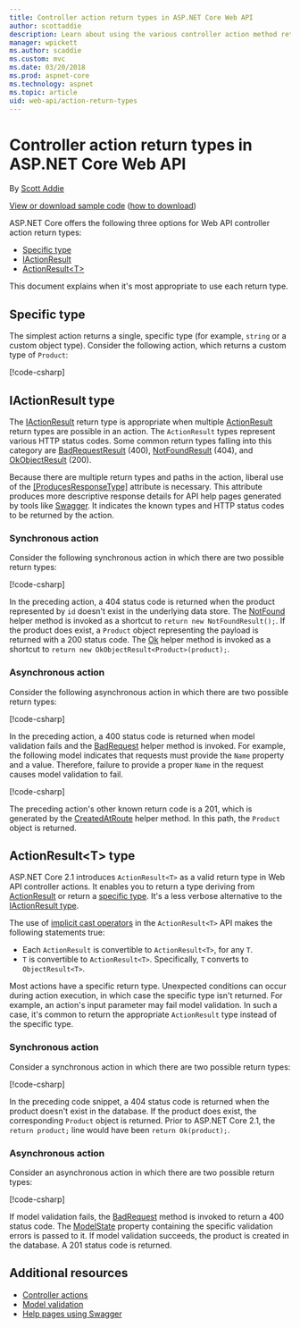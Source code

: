 ```yaml
---
title: Controller action return types in ASP.NET Core Web API
author: scottaddie
description: Learn about using the various controller action method return types in an ASP.NET Core Web API.
manager: wpickett
ms.author: scaddie
ms.custom: mvc
ms.date: 03/20/2018
ms.prod: aspnet-core
ms.technology: aspnet
ms.topic: article
uid: web-api/action-return-types
---
```

# Controller action return types in ASP.NET Core Web API

By [Scott Addie](https://github.com/scottaddie)

[View or download sample code](https://github.com/aspnet/Docs/tree/master/aspnetcore/web-api/action-return-types/samples) ([how to download](xref:tutorials/index#how-to-download-a-sample))

ASP.NET Core offers the following three options for Web API controller action return types:

* [Specific type](#specific-type)
* [IActionResult](#iactionresult-type)
* [ActionResult\<T>](#actionresultt-type)

This document explains when it's most appropriate to use each return type.

## Specific type

The simplest action returns a single, specific type (for example, `string` or a custom object type). Consider the following action, which returns a custom type of `Product`:

[!code-csharp[](../web-api/action-return-types/samples/WebApiSample.Api.21/Controllers/ProductsController.cs?name=snippet_Get)]

## IActionResult type

The [IActionResult](/dotnet/api/microsoft.aspnetcore.mvc.iactionresult) return type is appropriate when multiple [ActionResult](/dotnet/api/microsoft.aspnetcore.mvc.actionresult) return types are possible in an action. The `ActionResult` types represent various HTTP status codes. Some common return types falling into this category are [BadRequestResult](/dotnet/api/microsoft.aspnetcore.mvc.badrequestresult) (400), [NotFoundResult](/dotnet/api/microsoft.aspnetcore.mvc.notfoundresult) (404), and [OkObjectResult](/dotnet/api/microsoft.aspnetcore.mvc.okobjectresult) (200).

Because there are multiple return types and paths in the action, liberal use of the [[ProducesResponseType]](/dotnet/api/microsoft.aspnetcore.mvc.producesresponsetypeattribute.-ctor) attribute is necessary. This attribute produces more descriptive response details for API help pages generated by tools like [Swagger](/aspnet/core/tutorials/web-api-help-pages-using-swagger). It indicates the known types and HTTP status codes to be returned by the action.

### Synchronous action

Consider the following synchronous action in which there are two possible return types:

[!code-csharp[](../web-api/action-return-types/samples/WebApiSample.Api.Pre21/Controllers/ProductsController.cs?name=snippet_GetById&highlight=8,11)]

In the preceding action, a 404 status code is returned when the product represented by `id` doesn't exist in the underlying data store. The [NotFound](/dotnet/api/system.web.http.apicontroller.notfound) helper method is invoked as a shortcut to `return new NotFoundResult();`. If the product does exist, a `Product` object representing the payload is returned with a 200 status code. The [Ok](/dotnet/api/system.web.http.apicontroller.ok) helper method is invoked as a shortcut to `return new OkObjectResult<Product>(product);`.

### Asynchronous action

Consider the following asynchronous action in which there are two possible return types:

[!code-csharp[](../web-api/action-return-types/samples/WebApiSample.Api.Pre21/Controllers/ProductsController.cs?name=snippet_CreateAsync&highlight=8,13)]

In the preceding action, a 400 status code is returned when model validation fails and the [BadRequest](/dotnet/api/system.web.http.apicontroller.badrequest) helper method is invoked. For example, the following model indicates that requests must provide the `Name` property and a value. Therefore, failure to provide a proper `Name` in the request causes model validation to fail.

[!code-csharp[](../web-api/action-return-types/samples/WebApiSample.DataAccess/Models/Product.cs?name=snippet_ProductClass&highlight=5-6)]

The preceding action's other known return code is a 201, which is generated by the [CreatedAtRoute](/dotnet/api/system.web.http.apicontroller.createdatroute) helper method. In this path, the `Product` object is returned.

## ActionResult\<T> type

ASP.NET Core 2.1 introduces `ActionResult<T>` as a valid return type in Web API controller actions. It enables you to return a type deriving from [ActionResult](/dotnet/api/microsoft.aspnetcore.mvc.actionresult) or return a [specific type](#specific-type). It's a less verbose alternative to the [IActionResult type](#iactionresult-type).

The use of [implicit cast operators](/dotnet/csharp/language-reference/keywords/implicit) in the `ActionResult<T>` API makes the following statements true:

* Each `ActionResult` is convertible to `ActionResult<T>`, for any `T`.
* `T` is convertible to `ActionResult<T>`. Specifically, `T` converts to `ObjectResult<T>`.

Most actions have a specific return type. Unexpected conditions can occur during action execution, in which case the specific type isn't returned. For example, an action's input parameter may fail model validation. In such a case, it's common to return the appropriate `ActionResult` type instead of the specific type.

### Synchronous action

Consider a synchronous action in which there are two possible return types:

[!code-csharp[](../web-api/action-return-types/samples/WebApiSample.Api.21/Controllers/ProductsController.cs?name=snippet_GetById&highlight=7,10)]

In the preceding code snippet, a 404 status code is returned when the product doesn't exist in the database. If the product does exist, the corresponding `Product` object is returned. Prior to ASP.NET Core 2.1, the `return product;` line would have been `return Ok(product);`.

### Asynchronous action

Consider an asynchronous action in which there are two possible return types:

[!code-csharp[](../web-api/action-return-types/samples/WebApiSample.Api.21/Controllers/ProductsController.cs?name=snippet_CreateAsync&highlight=8,13)]

If model validation fails, the [BadRequest](/dotnet/api/microsoft.aspnetcore.mvc.controllerbase.badrequest#Microsoft_AspNetCore_Mvc_ControllerBase_BadRequest_Microsoft_AspNetCore_Mvc_ModelBinding_ModelStateDictionary_) method is invoked to return a 400 status code. The [ModelState](/dotnet/api/microsoft.aspnetcore.mvc.controllerbase.modelstate) property containing the specific validation errors is passed to it. If model validation succeeds, the product is created in the database. A 201 status code is returned.

## Additional resources

* [Controller actions](xref:mvc/controllers/actions)
* [Model validation](xref:mvc/models/validation)
* [Help pages using Swagger](xref:tutorials/web-api-help-pages-using-swagger)
